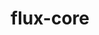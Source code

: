 ---
title: "flux-core"
layout: cache
categories: [package, develop-2024-01-07]
meta: {"versions": ["0.57.0"], "compilers": ["cce@=15.0.1", "gcc@=11.4.0", "gcc@=7.3.1", "gcc@=7.5.0", "gcc@=9.4.0", "oneapi@=2023.2.0"], "oss": ["amzn2", "rhel8", "ubuntu18.04", "ubuntu20.04"], "platforms": ["linux"], "targets": ["aarch64", "neoverse_n1", "neoverse_v1", "ppc64le", "x86_64_v3", "zen4"], "stacks": ["aws-isc", "aws-isc-aarch64", "e4s", "e4s-cray-rhel", "e4s-neoverse_v1", "e4s-oneapi", "e4s-power", "radiuss", "root"], "num_specs": 16, "num_specs_by_stack": {"aws-isc-aarch64": 2, "root": 16, "aws-isc": 1, "e4s-cray-rhel": 1, "radiuss": 1, "e4s-neoverse_v1": 3, "e4s-power": 3, "e4s": 3, "e4s-oneapi": 2}}
spec_details: [{"hash": "2bjpdz576mfw7vn3qftmzgo6chpc6a2r", "compiler": "gcc@=7.3.1", "versions": ["0.57.0"], "os": "amzn2", "platform": "linux", "target": "aarch64", "variants": ["build_system=autotools", "~cuda", "~docs", "~security"], "stacks": ["aws-isc-aarch64", "root"], "size": "-", "tarball": "https://binaries.spack.io/develop-2024-01-07/build_cache/linux-amzn2-aarch64/gcc-7.3.1/flux-core-0.57.0/linux-amzn2-aarch64-gcc-7.3.1-flux-core-0.57.0-2bjpdz576mfw7vn3qftmzgo6chpc6a2r.spack"}, {"hash": "fe74mlv423znq35l3yu2p3h5l2b5kdri", "compiler": "gcc@=7.3.1", "versions": ["0.57.0"], "os": "amzn2", "platform": "linux", "target": "neoverse_n1", "variants": ["build_system=autotools", "~cuda", "~docs", "~security"], "stacks": ["aws-isc-aarch64", "root"], "size": "-", "tarball": "https://binaries.spack.io/develop-2024-01-07/build_cache/linux-amzn2-neoverse_n1/gcc-7.3.1/flux-core-0.57.0/linux-amzn2-neoverse_n1-gcc-7.3.1-flux-core-0.57.0-fe74mlv423znq35l3yu2p3h5l2b5kdri.spack"}, {"hash": "ylmvyjhafsbbmtmycevaxr7lazohd7we", "compiler": "gcc@=7.3.1", "versions": ["0.57.0"], "os": "amzn2", "platform": "linux", "target": "x86_64_v3", "variants": ["build_system=autotools", "~cuda", "~docs", "~security"], "stacks": ["root", "aws-isc"], "size": "-", "tarball": "https://binaries.spack.io/develop-2024-01-07/build_cache/linux-amzn2-x86_64_v3/gcc-7.3.1/flux-core-0.57.0/linux-amzn2-x86_64_v3-gcc-7.3.1-flux-core-0.57.0-ylmvyjhafsbbmtmycevaxr7lazohd7we.spack"}, {"hash": "zquidjxvisyzv3l2ekmqlbaetyvr2udg", "compiler": "cce@=15.0.1", "versions": ["0.57.0"], "os": "rhel8", "platform": "linux", "target": "zen4", "variants": ["build_system=autotools", "~cuda", "~docs", "~security"], "stacks": ["e4s-cray-rhel", "root"], "size": "-", "tarball": "https://binaries.spack.io/develop-2024-01-07/build_cache/linux-rhel8-zen4/cce-15.0.1/flux-core-0.57.0/linux-rhel8-zen4-cce-15.0.1-flux-core-0.57.0-zquidjxvisyzv3l2ekmqlbaetyvr2udg.spack"}, {"hash": "b7fopokoxzhmk64p5ra6inkiyppetlaa", "compiler": "gcc@=7.5.0", "versions": ["0.57.0"], "os": "ubuntu18.04", "platform": "linux", "target": "x86_64_v3", "variants": ["build_system=autotools", "~cuda", "~docs", "~security"], "stacks": ["root", "radiuss"], "size": "-", "tarball": "https://binaries.spack.io/develop-2024-01-07/build_cache/linux-ubuntu18.04-x86_64_v3/gcc-7.5.0/flux-core-0.57.0/linux-ubuntu18.04-x86_64_v3-gcc-7.5.0-flux-core-0.57.0-b7fopokoxzhmk64p5ra6inkiyppetlaa.spack"}, {"hash": "ih3p5yg6zhwodg63zi2pclutmnnememe", "compiler": "gcc@=11.4.0", "versions": ["0.57.0"], "os": "ubuntu20.04", "platform": "linux", "target": "neoverse_v1", "variants": ["build_system=autotools", "~cuda", "~docs", "~security"], "stacks": ["e4s-neoverse_v1", "root"], "size": "-", "tarball": "https://binaries.spack.io/develop-2024-01-07/build_cache/linux-ubuntu20.04-neoverse_v1/gcc-11.4.0/flux-core-0.57.0/linux-ubuntu20.04-neoverse_v1-gcc-11.4.0-flux-core-0.57.0-ih3p5yg6zhwodg63zi2pclutmnnememe.spack"}, {"hash": "aps5tostvh6myy2ddvqparypfrk5wi6v", "compiler": "gcc@=11.4.0", "versions": ["0.57.0"], "os": "ubuntu20.04", "platform": "linux", "target": "neoverse_v1", "variants": ["build_system=autotools", "~cuda", "~docs", "~security"], "stacks": ["e4s-neoverse_v1", "root"], "size": "-", "tarball": "https://binaries.spack.io/develop-2024-01-07/build_cache/linux-ubuntu20.04-neoverse_v1/gcc-11.4.0/flux-core-0.57.0/linux-ubuntu20.04-neoverse_v1-gcc-11.4.0-flux-core-0.57.0-aps5tostvh6myy2ddvqparypfrk5wi6v.spack"}, {"hash": "gijy465wn6wllrccfizwfxakqtviayj4", "compiler": "gcc@=11.4.0", "versions": ["0.57.0"], "os": "ubuntu20.04", "platform": "linux", "target": "neoverse_v1", "variants": ["build_system=autotools", "+cuda", "~docs", "~security"], "stacks": ["e4s-neoverse_v1", "root"], "size": "-", "tarball": "https://binaries.spack.io/develop-2024-01-07/build_cache/linux-ubuntu20.04-neoverse_v1/gcc-11.4.0/flux-core-0.57.0/linux-ubuntu20.04-neoverse_v1-gcc-11.4.0-flux-core-0.57.0-gijy465wn6wllrccfizwfxakqtviayj4.spack"}, {"hash": "xwjfz44h4is4brwj7brcrpfaghomyqyi", "compiler": "gcc@=9.4.0", "versions": ["0.57.0"], "os": "ubuntu20.04", "platform": "linux", "target": "ppc64le", "variants": ["build_system=autotools", "~cuda", "~docs", "~security"], "stacks": ["e4s-power", "root"], "size": "-", "tarball": "https://binaries.spack.io/develop-2024-01-07/build_cache/linux-ubuntu20.04-ppc64le/gcc-9.4.0/flux-core-0.57.0/linux-ubuntu20.04-ppc64le-gcc-9.4.0-flux-core-0.57.0-xwjfz44h4is4brwj7brcrpfaghomyqyi.spack"}, {"hash": "6txviarnhujwzenlieefimfxt7o4v6zf", "compiler": "gcc@=9.4.0", "versions": ["0.57.0"], "os": "ubuntu20.04", "platform": "linux", "target": "ppc64le", "variants": ["build_system=autotools", "~cuda", "~docs", "~security"], "stacks": ["e4s-power", "root"], "size": "-", "tarball": "https://binaries.spack.io/develop-2024-01-07/build_cache/linux-ubuntu20.04-ppc64le/gcc-9.4.0/flux-core-0.57.0/linux-ubuntu20.04-ppc64le-gcc-9.4.0-flux-core-0.57.0-6txviarnhujwzenlieefimfxt7o4v6zf.spack"}, {"hash": "6pqcmoibz3shw6qklukqoulnqemtkw7r", "compiler": "gcc@=9.4.0", "versions": ["0.57.0"], "os": "ubuntu20.04", "platform": "linux", "target": "ppc64le", "variants": ["build_system=autotools", "+cuda", "~docs", "~security"], "stacks": ["e4s-power", "root"], "size": "-", "tarball": "https://binaries.spack.io/develop-2024-01-07/build_cache/linux-ubuntu20.04-ppc64le/gcc-9.4.0/flux-core-0.57.0/linux-ubuntu20.04-ppc64le-gcc-9.4.0-flux-core-0.57.0-6pqcmoibz3shw6qklukqoulnqemtkw7r.spack"}, {"hash": "os2be32bh4ddabt2imtvol2lalfsexv6", "compiler": "gcc@=11.4.0", "versions": ["0.57.0"], "os": "ubuntu20.04", "platform": "linux", "target": "x86_64_v3", "variants": ["build_system=autotools", "~cuda", "~docs", "~security"], "stacks": ["root", "e4s"], "size": "-", "tarball": "https://binaries.spack.io/develop-2024-01-07/build_cache/linux-ubuntu20.04-x86_64_v3/gcc-11.4.0/flux-core-0.57.0/linux-ubuntu20.04-x86_64_v3-gcc-11.4.0-flux-core-0.57.0-os2be32bh4ddabt2imtvol2lalfsexv6.spack"}, {"hash": "njfarc6laegern3onnp5azfhzkcepwn6", "compiler": "gcc@=11.4.0", "versions": ["0.57.0"], "os": "ubuntu20.04", "platform": "linux", "target": "x86_64_v3", "variants": ["build_system=autotools", "~cuda", "~docs", "~security"], "stacks": ["root", "e4s"], "size": "-", "tarball": "https://binaries.spack.io/develop-2024-01-07/build_cache/linux-ubuntu20.04-x86_64_v3/gcc-11.4.0/flux-core-0.57.0/linux-ubuntu20.04-x86_64_v3-gcc-11.4.0-flux-core-0.57.0-njfarc6laegern3onnp5azfhzkcepwn6.spack"}, {"hash": "nxczu5l224gqfcnywlxiiqnufzh3jclb", "compiler": "gcc@=11.4.0", "versions": ["0.57.0"], "os": "ubuntu20.04", "platform": "linux", "target": "x86_64_v3", "variants": ["build_system=autotools", "+cuda", "~docs", "~security"], "stacks": ["root", "e4s"], "size": "-", "tarball": "https://binaries.spack.io/develop-2024-01-07/build_cache/linux-ubuntu20.04-x86_64_v3/gcc-11.4.0/flux-core-0.57.0/linux-ubuntu20.04-x86_64_v3-gcc-11.4.0-flux-core-0.57.0-nxczu5l224gqfcnywlxiiqnufzh3jclb.spack"}, {"hash": "t3a7fgxkjwzayuumhazcxiyb6qwrvmcb", "compiler": "oneapi@=2023.2.0", "versions": ["0.57.0"], "os": "ubuntu20.04", "platform": "linux", "target": "x86_64_v3", "variants": ["build_system=autotools", "~cuda", "~docs", "~security"], "stacks": ["e4s-oneapi", "root"], "size": "-", "tarball": "https://binaries.spack.io/develop-2024-01-07/build_cache/linux-ubuntu20.04-x86_64_v3/oneapi-2023.2.0/flux-core-0.57.0/linux-ubuntu20.04-x86_64_v3-oneapi-2023.2.0-flux-core-0.57.0-t3a7fgxkjwzayuumhazcxiyb6qwrvmcb.spack"}, {"hash": "a7qz32ekexz4lmlidqq4qac6jikyyhck", "compiler": "oneapi@=2023.2.0", "versions": ["0.57.0"], "os": "ubuntu20.04", "platform": "linux", "target": "x86_64_v3", "variants": ["build_system=autotools", "~cuda", "~docs", "~security"], "stacks": ["e4s-oneapi", "root"], "size": "-", "tarball": "https://binaries.spack.io/develop-2024-01-07/build_cache/linux-ubuntu20.04-x86_64_v3/oneapi-2023.2.0/flux-core-0.57.0/linux-ubuntu20.04-x86_64_v3-oneapi-2023.2.0-flux-core-0.57.0-a7qz32ekexz4lmlidqq4qac6jikyyhck.spack"}]
---